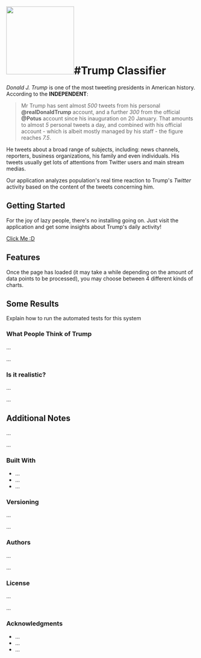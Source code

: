 
# <img src="http://vectorlogo4u.com/wp-content/uploads/2016/06/twitter-icon-vector.png" width="180">#Trump Classifier

*Donald J. Trump* is one of the most tweeting presidents in American history. 
According to the **INDEPENDENT**:
> Mr Trump has sent almost *500* tweets from his personal **@realDonaldTrump** account, 
and a further *300* from the official **@Potus** account since his inauguration on 20 January.
That amounts to almost *5* personal tweets a day, and combined with his
official account - which is albeit mostly managed by his staff - the figure reaches *7.5*.

He tweets about a broad range of subjects, including: news channels, reporters, business organizations, his family and even individuals. His tweets usually get lots of attentions from Twitter users and main stream medias.

Our application analyzes population's real time reaction to Trump's *Twitter* activity based on the content of the tweets concerning him.

## Getting Started
For the joy of lazy people, there's no installing going on. Just visit the application and get some insights about Trump's daily activity!

[Click Me :D](http://washeramedia.com/)

## Features
Once the page has loaded (it may take a while depending on the amount of data points to be processed), you may choose between 4 different kinds of charts.


## Some Results

Explain how to run the automated tests for this system

### What People Think of Trump
...

...

### Is it realistic?
...

...

## Additional Notes

...

...

### Built With

* ...
* ...
* ...

### Versioning

...

...

### Authors

...

...

### License
...

...

### Acknowledgments

* ...
* ...
* ...
